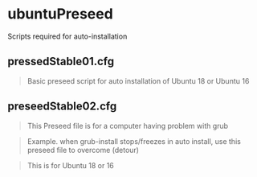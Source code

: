 # ubuntuPreseed
Scripts required for auto-installation

## pressedStable01.cfg
> Basic preseed script for auto installation of Ubuntu 18 or Ubuntu 16
  
## preseedStable02.cfg
> This Preseed file is for a computer having problem with grub

> Example. when grub-install stops/freezes  in auto install, use this preseed file to overcome (detour)

> This is for Ubuntu 18 or 16
